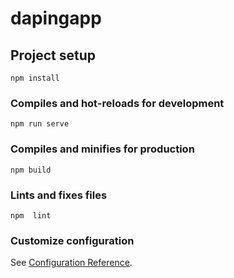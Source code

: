 # dapingapp

## Project setup

```
npm install
```

### Compiles and hot-reloads for development

```
npm run serve
```

### Compiles and minifies for production

```
npm build
```

### Lints and fixes files

```
npm  lint
```

### Customize configuration

See [Configuration Reference](https://cli.vuejs.org/config/).
